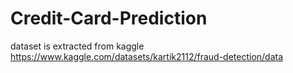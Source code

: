 # Credit-Card-Prediction

dataset is extracted from kaggle
https://www.kaggle.com/datasets/kartik2112/fraud-detection/data

